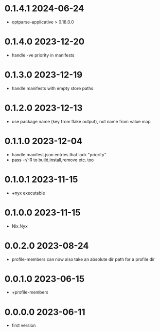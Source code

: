 0.1.4.1 2024-06-24
==================
- optparse-applicative > 0.18.0.0

0.1.4.0 2023-12-20
==================
- handle -ve priority in manifests

0.1.3.0 2023-12-19
==================
- handle manifests with empty store paths

0.1.2.0 2023-12-13
==================
- use package name (key from flake output), not name from value map

0.1.1.0 2023-12-04
==================
- handle manifest.json entries that lack "priority"
- pass -r/-R to build,install,remove etc. too

0.1.0.1 2023-11-15
==================
- +nyx executable

0.1.0.0 2023-11-15
==================
- Nix.Nyx

0.0.2.0 2023-08-24
==================
- profile-members can now also take an absolute dir path for a profile dir

0.0.1.0 2023-06-15
==================
- +profile-members

0.0.0.0 2023-06-11
==================

- first version
